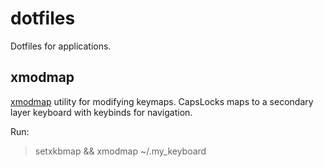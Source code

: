 # dotfiles
Dotfiles for applications.

## xmodmap
[xmodmap](https://wiki.archlinux.org/index.php/xmodmap) utility for modifying keymaps. CapsLocks maps to a secondary layer keyboard with keybinds for navigation.

Run: 
> setxkbmap && xmodmap ~/.my_keyboard

